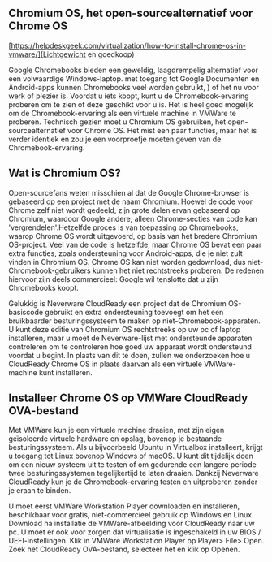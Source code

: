 

##  Chromium OS, het open-sourcealternatief voor Chrome OS

[https://helpdeskgeek.com/virtualization/how-to-install-chrome-os-in-vmware/](Lichtgewicht en goedkoop)

Google Chromebooks bieden een geweldig, laagdrempelig alternatief voor een volwaardige Windows-laptop. 
met toegang tot Google Documenten en Android-apps kunnen Chromebooks veel worden gebruikt, )
of het nu voor werk of plezier is. Voordat u iets koopt, kunt u de Chromebook-ervaring proberen om te zien of deze geschikt voor u is.
Het is heel goed mogelijk om de Chromebook-ervaring als een virtuele machine in VMWare te proberen. 
Technisch gezien moet u Chromium OS gebruiken, het open-sourcealternatief voor Chrome OS. 
Het mist een paar functies, maar het is verder identiek en zou je een voorproefje moeten geven van de Chromebook-ervaring.

## Wat is Chromium OS?
Open-sourcefans weten misschien al dat de Google Chrome-browser is gebaseerd op een project met de naam Chromium. 
Hoewel de code voor Chrome zelf niet wordt gedeeld, zijn grote delen ervan gebaseerd op Chromium, waardoor Google andere, 
alleen Chrome-secties van code kan 'vergrendelen'.Hetzelfde proces is van toepassing op Chromebooks, 
waarop Chrome OS wordt uitgevoerd, op basis van het bredere Chromium OS-project. 
Veel van de code is hetzelfde, maar Chrome OS bevat een paar extra functies, 
zoals ondersteuning voor Android-apps, die je niet zult vinden in Chromium OS.
Chrome OS kan niet worden gedownload, dus niet-Chromebook-gebruikers kunnen het niet rechtstreeks proberen. 
De redenen hiervoor zijn deels commercieel: Google wil tenslotte dat u zijn Chromebooks koopt.

Gelukkig is Neverware CloudReady een project dat de Chromium OS-basiscode gebruikt en extra ondersteuning 
toevoegt om het een bruikbaarder besturingssysteem te maken op niet-Chromebook-apparaten.
U kunt deze editie van Chromium OS rechtstreeks op uw pc of laptop installeren, 
maar u moet de Neverware-lijst met ondersteunde apparaten controleren om te controleren 
hoe goed uw apparaat wordt ondersteund voordat u begint. In plaats van dit te doen, zullen 
we onderzoeken hoe u CloudReady Chrome OS in plaats daarvan als een virtuele VMWare-machine kunt installeren.

## Installeer Chrome OS op VMWare   CloudReady OVA-bestand
Met VMWare kun je een virtuele machine draaien, met zijn eigen geïsoleerde virtuele hardware en opslag, 
bovenop je bestaande besturingssysteem. Als u bijvoorbeeld Ubuntu in Virtualbox installeert, 
krijgt u toegang tot Linux bovenop Windows of macOS.
U kunt dit tijdelijk doen om een nieuw systeem uit te testen of om gedurende een langere periode 
twee besturingssystemen tegelijkertijd te laten draaien. Dankzij Neverware CloudReady kun je de 
Chromebook-ervaring testen en uitproberen zonder je eraan te binden.

U moet eerst VMWare Workstation Player downloaden en installeren, beschikbaar voor gratis, 
niet-commercieel gebruik op Windows en Linux. Download na installatie de VMWare-afbeelding voor CloudReady naar uw pc. 
U moet er ook voor zorgen dat virtualisatie is ingeschakeld in uw BIOS / UEFI-instellingen.
Klik in VMWare Workstation Player op Player> File> Open. Zoek het CloudReady OVA-bestand, selecteer het en klik op Openen.



